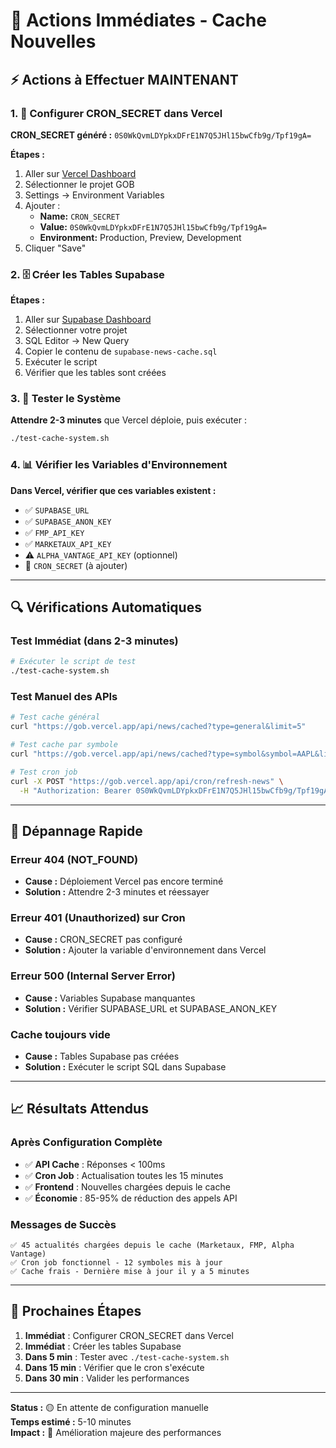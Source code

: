 # 🚀 Actions Immédiates - Cache Nouvelles

## ⚡ Actions à Effectuer MAINTENANT

### 1. 🔐 Configurer CRON_SECRET dans Vercel

**CRON_SECRET généré :** `0S0WkQvmLDYpkxDFrE1N7Q5JHl15bwCfb9g/Tpf19gA=`

**Étapes :**
1. Aller sur [Vercel Dashboard](https://vercel.com/dashboard)
2. Sélectionner le projet GOB
3. Settings → Environment Variables
4. Ajouter :
   - **Name:** `CRON_SECRET`
   - **Value:** `0S0WkQvmLDYpkxDFrE1N7Q5JHl15bwCfb9g/Tpf19gA=`
   - **Environment:** Production, Preview, Development
5. Cliquer "Save"

### 2. 🗄️ Créer les Tables Supabase

**Étapes :**
1. Aller sur [Supabase Dashboard](https://supabase.com/dashboard)
2. Sélectionner votre projet
3. SQL Editor → New Query
4. Copier le contenu de `supabase-news-cache.sql`
5. Exécuter le script
6. Vérifier que les tables sont créées

### 3. 🧪 Tester le Système

**Attendre 2-3 minutes** que Vercel déploie, puis exécuter :

```bash
./test-cache-system.sh
```

### 4. 📊 Vérifier les Variables d'Environnement

**Dans Vercel, vérifier que ces variables existent :**
- ✅ `SUPABASE_URL`
- ✅ `SUPABASE_ANON_KEY`
- ✅ `FMP_API_KEY`
- ✅ `MARKETAUX_API_KEY`
- ⚠️ `ALPHA_VANTAGE_API_KEY` (optionnel)
- 🔐 `CRON_SECRET` (à ajouter)

---

## 🔍 Vérifications Automatiques

### Test Immédiat (dans 2-3 minutes)
```bash
# Exécuter le script de test
./test-cache-system.sh
```

### Test Manuel des APIs
```bash
# Test cache général
curl "https://gob.vercel.app/api/news/cached?type=general&limit=5"

# Test cache par symbole
curl "https://gob.vercel.app/api/news/cached?type=symbol&symbol=AAPL&limit=5"

# Test cron job
curl -X POST "https://gob.vercel.app/api/cron/refresh-news" \
  -H "Authorization: Bearer 0S0WkQvmLDYpkxDFrE1N7Q5JHl15bwCfb9g/Tpf19gA="
```

---

## 🚨 Dépannage Rapide

### Erreur 404 (NOT_FOUND)
- **Cause :** Déploiement Vercel pas encore terminé
- **Solution :** Attendre 2-3 minutes et réessayer

### Erreur 401 (Unauthorized) sur Cron
- **Cause :** CRON_SECRET pas configuré
- **Solution :** Ajouter la variable d'environnement dans Vercel

### Erreur 500 (Internal Server Error)
- **Cause :** Variables Supabase manquantes
- **Solution :** Vérifier SUPABASE_URL et SUPABASE_ANON_KEY

### Cache toujours vide
- **Cause :** Tables Supabase pas créées
- **Solution :** Exécuter le script SQL dans Supabase

---

## 📈 Résultats Attendus

### Après Configuration Complète
- ✅ **API Cache** : Réponses < 100ms
- ✅ **Cron Job** : Actualisation toutes les 15 minutes
- ✅ **Frontend** : Nouvelles chargées depuis le cache
- ✅ **Économie** : 85-95% de réduction des appels API

### Messages de Succès
```
✅ 45 actualités chargées depuis le cache (Marketaux, FMP, Alpha Vantage)
✅ Cron job fonctionnel - 12 symboles mis à jour
✅ Cache frais - Dernière mise à jour il y a 5 minutes
```

---

## 🎯 Prochaines Étapes

1. **Immédiat** : Configurer CRON_SECRET dans Vercel
2. **Immédiat** : Créer les tables Supabase
3. **Dans 5 min** : Tester avec `./test-cache-system.sh`
4. **Dans 15 min** : Vérifier que le cron s'exécute
5. **Dans 30 min** : Valider les performances

---

**Status :** 🟡 En attente de configuration manuelle  
**Temps estimé :** 5-10 minutes  
**Impact :** 🚀 Amélioration majeure des performances
